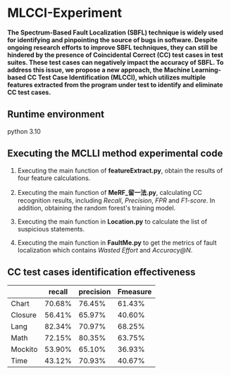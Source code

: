 # MLCCI-Experiment

**The Spectrum-Based Fault Localization (SBFL) technique is widely used for identifying and pinpointing the source of bugs in software. Despite ongoing research efforts to improve SBFL techniques, they can still be hindered by the presence of Coincidental Correct (CC) test cases in test suites. These test cases can negatively impact the accuracy of SBFL. To address this issue, we propose a new approach, the Machine Learning-based CC Test Case Identification (MLCCI), which utilizes multiple features extracted from the program under test to identify and eliminate CC test cases.**

## Runtime environment
python 3.10
## Executing the MCLLI method experimental code

1. Executing the main function of **featureExtract.py**, obtain the results of four feature calculations.

2. Executing the main function of **MeRF_留一法.py**, calculating CC recognition results, including *Recall*, *Precision*, *FPR* and *F1-score*. In addition, obtaining the random forest's training model.

3. Executing the main function in **Location.py** to calculate the list of suspicious statements.

4. Executing the main function in **FaultMe.py** to get the metrics of fault localization which contains *Wasted Effort* and *Accuracy@N*.

## CC test cases identification effectiveness

|         | recall | precision | Fmeasure |
| ------- | ------ | --------- | -------- |
| Chart   | 70.68% | 76.45%    | 61.43%   |
| Closure | 56.41% | 65.97%    | 40.60%   |
| Lang    | 82.34% | 70.97%    | 68.25%   |
| Math    | 72.15% | 80.35%    | 63.75%   |
| Mockito | 53.90% | 65.10%    | 36.93%   |
| Time    | 43.12% | 70.93%    | 40.67%   |
